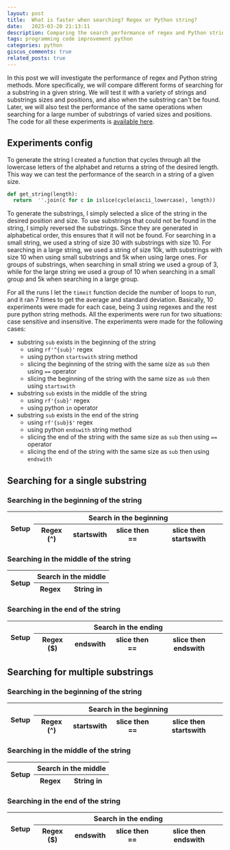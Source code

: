 ```yaml
---
layout: post
title:  What is faster when searching? Regex or Python string?
date:   2023-03-20 21:13:11
description: Comparing the search performance of regex and Python string methods.
tags: programming code improvement python
categories: python
giscus_comments: true
related_posts: true
---
```


In this post we will investigate the performance of regex and Python string methods. More specifically, we will compare different
forms of searching for a substring in a given string. We will test it with a variety of strings and substrings sizes and positions,
and also when the substring can't be found. Later, we will also test the performance of the same operations when searching for a large
number of substrings of varied sizes and positions. The code for all these experiments is [available here](https://gist.github.com/george-gca/29cc3af8e1fa5061c6246eefa3476bd1).

## Experiments config

To generate the string I created a function that cycles through all the lowercase letters of the alphabet and returns a string of the desired length. This way we can test the performance of the search in a string of a given size.

```python
def get_string(length):
  return  ''.join(c for c in islice(cycle(ascii_lowercase), length))
```

To generate the substrings, I simply selected a slice of the string in the desired position and size. To use substrings that could not be found in the string, I simply reversed the substrings. Since they are generated in alphabetical order, this ensures that it will not be found. For searching in a small string, we used a string of size 30 with substrings with size 10. For searching in a large string, we used a string of size 10k, with substrings with size 10 when using small substrings and 5k when using large ones. For groups of substrings, when searching in small string we used a group of 3, while for the large string we used a group of 10 when searching in a small group and 5k when searching in a large group.

For all the runs I let the `timeit` function decide the number of loops to run, and it ran 7 times to get the average and standard deviation. Basically, 10 experiments were made for each case, being 3 using regexes and the rest pure python string methods. All the experiments were run for two situations: case sensitive and insensitive. The experiments were made for the following cases:

- substring `sub` exists in the beginning of the string
  - using `rf'^{sub}'` regex
  - using python `startswith` string method
  - slicing the beginning of the string with the same size as `sub` then using `==` operator
  - slicing the beginning of the string with the same size as `sub` then using `startswith`
- substring `sub` exists in the middle of the string
  - using `rf'{sub}'` regex
  - using python `in` operator
- substring `sub` exists in the end of the string
  - using `rf'{sub}$'` regex
  - using python `endswith` string method
  - slicing the end of the string with the same size as `sub` then using `==` operator
  - slicing the end of the string with the same size as `sub` then using `endswith`


## Searching for a single substring

### Searching in the beginning of the string

<table
  data-height="460"
  data-search="true"
  data-toggle="table"
  data-url="{{ '/assets/json/blog/2023-03-20-regex-or-python-string/one_substring_beginning.json' | relative_url }}">
  <thead>
    <tr>
      <th data-field="setup" rowspan="2" data-valign="middle">Setup</th>
      <th colspan="4" data-halign="center">Search in the beginning</th>
    </tr>
    <tr>
      <th data-field="regex">Regex (^)</th>
      <th data-field="startswith">startswith</th>
      <th data-field="slice then ==">slice then ==</th>
      <th data-field="slice then startswith">slice then startswith</th>
    </tr>
  </thead>
</table>

### Searching in the middle of the string

<table
  data-height="460"
  data-search="true"
  data-toggle="table"
  data-url="{{ '/assets/json/blog/2023-03-20-regex-or-python-string/one_substring_middle.json' | relative_url }}">
  <thead>
    <tr>
      <th data-field="setup" rowspan="2" data-valign="middle">Setup</th>
      <th colspan="2" data-halign="center">Search in the middle</th>
    </tr>
    <tr>
      <th data-field="regex">Regex</th>
      <th data-field="string in">String in</th>
    </tr>
  </thead>
</table>

### Searching in the end of the string

<table
  data-height="460"
  data-search="true"
  data-toggle="table"
  data-url="{{ '/assets/json/blog/2023-03-20-regex-or-python-string/one_substring_ending.json' | relative_url }}">
  <thead>
    <tr>
      <th data-field="setup" rowspan="2" data-valign="middle">Setup</th>
      <th colspan="4" data-halign="center">Search in the ending</th>
    </tr>
    <tr>
      <th data-field="regex">Regex ($)</th>
      <th data-field="endswith">endswith</th>
      <th data-field="slice then ==">slice then ==</th>
      <th data-field="slice then endswith">slice then endswith</th>
    </tr>
  </thead>
</table>

## Searching for multiple substrings

### Searching in the beginning of the string

<table
  data-height="460"
  data-search="true"
  data-toggle="table"
  data-url="{{ '/assets/json/blog/2023-03-20-regex-or-python-string/multiple_substrings_beginning.json' | relative_url }}">
  <thead>
    <tr>
      <th data-field="setup" rowspan="2" data-valign="middle">Setup</th>
      <th colspan="4" data-halign="center">Search in the beginning</th>
    </tr>
    <tr>
      <th data-field="regex">Regex (^)</th>
      <th data-field="startswith">startswith</th>
      <th data-field="slice then ==">slice then ==</th>
      <th data-field="slice then startswith">slice then startswith</th>
    </tr>
  </thead>
</table>

### Searching in the middle of the string

<table
  data-height="460"
  data-search="true"
  data-toggle="table"
  data-url="{{ '/assets/json/blog/2023-03-20-regex-or-python-string/multiple_substrings_middle.json' | relative_url }}">
  <thead>
    <tr>
      <th data-field="setup" rowspan="2" data-valign="middle">Setup</th>
      <th colspan="2" data-halign="center">Search in the middle</th>
    </tr>
    <tr>
      <th data-field="regex">Regex</th>
      <th data-field="string in">String in</th>
    </tr>
  </thead>
</table>

### Searching in the end of the string

<table
  data-height="460"
  data-search="true"
  data-toggle="table"
  data-url="{{ '/assets/json/blog/2023-03-20-regex-or-python-string/multiple_substrings_ending.json' | relative_url }}">
  <thead>
    <tr>
      <th data-field="setup" rowspan="2" data-valign="middle">Setup</th>
      <th colspan="4" data-halign="center">Search in the ending</th>
    </tr>
    <tr>
      <th data-field="regex">Regex ($)</th>
      <th data-field="endswith">endswith</th>
      <th data-field="slice then ==">slice then ==</th>
      <th data-field="slice then endswith">slice then endswith</th>
    </tr>
  </thead>
</table>
